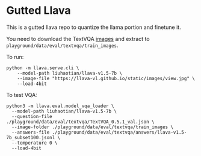 # Gutted Llava

This is a gutted llava repo to quantize the llama portion and finetune it.

You need to download the TextVQA [images](https://dl.fbaipublicfiles.com/textvqa/images/train_val_images.zip) and extract to `playground/data/eval/textvqa/train_images`.

To run:
```
python -m llava.serve.cli \
    --model-path liuhaotian/llava-v1.5-7b \
    --image-file "https://llava-vl.github.io/static/images/view.jpg" \
    --load-4bit
```

To test VQA:
```
python3 -m llava.eval.model_vqa_loader \
  --model-path liuhaotian/llava-v1.5-7b \
  --question-file ./playground/data/eval/textvqa/TextVQA_0.5.1_val.json \
  --image-folder ./playground/data/eval/textvqa/train_images \
  --answers-file ./playground/data/eval/textvqa/answers/llava-v1.5-7b_subset100.jsonl \
  --temperature 0 \
  --load-4bit
```
